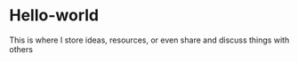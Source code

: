 # Hello-world
This is where I store ideas, resources, or even share and discuss things with others 
